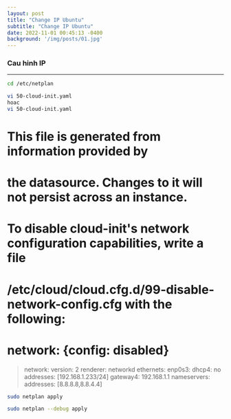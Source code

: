 ```yaml
---
layout: post
title: "Change IP Ubuntu"
subtitle: "Change IP Ubuntu"
date: 2022-11-01 00:45:13 -0400
background: '/img/posts/01.jpg'
---
```


### Cau hinh IP
------------------


```bash
cd /etc/netplan

vi 50-cloud-init.yaml
hoac
vi 50-cloud-init.yaml
```

# This file is generated from information provided by
# the datasource.  Changes to it will not persist across an instance.
# To disable cloud-init's network configuration capabilities, write a file
# /etc/cloud/cloud.cfg.d/99-disable-network-config.cfg with the following:
# network: {config: disabled}
> network:
>   version: 2
>   renderer: networkd
>   ethernets:
>     enp0s3:
>      dhcp4: no
>      addresses: [192.168.1.233/24]
>      gateway4: 192.168.1.1
>      nameservers:
>        addresses: [8.8.8.8,8.8.4.4]

```bash
sudo netplan apply

sudo netplan --debug apply

```


